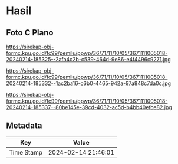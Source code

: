 # Hasil

## Foto C Plano

https://sirekap-obj-formc.kpu.go.id/fc99/pemilu/ppwp/36/71/11/10/05/3671111005018-20240214-185325--2afa4c2b-c539-464d-9e86-e4f4496c9271.jpg

https://sirekap-obj-formc.kpu.go.id/fc99/pemilu/ppwp/36/71/11/10/05/3671111005018-20240214-185332--1ac2ba16-c6b0-4465-942a-97a848c7da0c.jpg

https://sirekap-obj-formc.kpu.go.id/fc99/pemilu/ppwp/36/71/11/10/05/3671111005018-20240214-185337--80be145e-39cd-4032-ac5d-b4bb40efce82.jpg


## Metadata

| Key        | Value               |
| ---------- | ------------------- |
| Time Stamp | 2024-02-14 21:46:01 |



